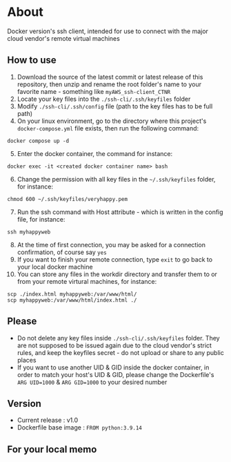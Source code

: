 # About
Docker version's ssh client, intended for use to connect with the major cloud vendor's remote virtual machines

## How to use
1. Download the source of the latest commit or latest release of this repository, then unzip and rename the root folder's name to your favorite name - something like `myAWS_ssh-client_CTNR`
2. Locate your key files into the `./ssh-cli/.ssh/keyfiles` folder
3. Modify `./ssh-cli/.ssh/config` file (path to the key files has to be full path)
4. On your linux environment, go to the directory where this project's `docker-compose.yml` file exists, then run the following command:
```
docker compose up -d
```
5. Enter the docker container, the command for instance:
```
docker exec -it <created docker container name> bash
```
6. Change the permission with all key files in the `~/.ssh/keyfiles` folder, for instance:
```
chmod 600 ~/.ssh/keyfiles/veryhappy.pem
```
7. Run the ssh command with Host attribute - which is written in the config file, for instance:
```
ssh myhappyweb
```
8. At the time of first connection, you may be asked for a connection confirmation, of course say `yes`
9. If you want to finish your remote connection, type `exit` to go back to your local docker machine
10. You can store any files in the workdir directory and transfer them to or from your remote virtural machines, for instance:
```
scp ./index.html myhappyweb:/var/www/html/
scp myhappyweb:/var/www/html/index.html ./
```

## Please
* Do not delete any key files inside `./ssh-cli/.ssh/keyfiles` folder. They are not supposed to be issued again due to the cloud vendor's strict rules, and keep the keyfiles secret - do not upload or share to any public places
* If you want to use another UID & GID inside the docker container, in order to match your host's UID & GID, please change the Dockerfile's `ARG UID=1000` & `ARG GID=1000` to your desired number

## Version
* Current release : v1.0
* Dockerfile base image : `FROM python:3.9.14`

## For your local memo
